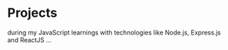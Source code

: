 # Projects 
during my JavaScript learnings with technologies like Node.js, Express.js and ReactJS ...
